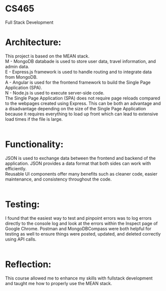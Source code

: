 # CS465
Full Stack Development
<br/>
# Architecture:
This project is based on the MEAN stack.
<br/>M - MongoDB databade is used to store user data, travel information, and admin data.
<br/>E - Express.js framework is used to handle routing and to integrate data from MongoDB.
<br/>A - Angular is used for the frontend framework to build the Single Page Application (SPA).
<br/>N - Node.js is used to execute server-side code.
<br/>The Single Page Application (SPA) does not require page reloads compared to the webpages created using Express. This can be both an advantage and a disadvantage depending on the size of the Single Page Application because it requires everything to load up front which can lead to extensive load times if the file is large.
<br/>
<br/>
# Functionality:
JSON is used to exchange data between the frontend and backend of the application. JSON provides a data format that both sides can work with efficiently.
<br/>Reusable UI components offer many benefits such as cleaner code, easier maintenance, and consistency throughout the code.
<br/>
<br/>
# Testing:
I found that the easiest way to test and pinpoint errors was to log errors directly to the console log and look at the errors within the Inspect page of Google Chrome. Postman and MongoDBCompass were both helpful for testing as well to ensure things were posted, updated, and deleted correctly using API calls.
<br/>
<br/>
# Reflection:
This course allowed me to enhance my skills with fullstack development and taught me how to properly use the MEAN stack.

